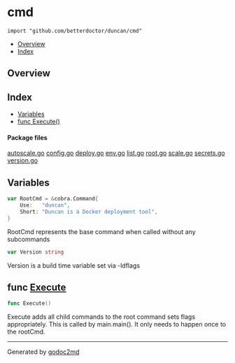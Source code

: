 

# cmd
`import "github.com/betterdoctor/duncan/cmd"`

* [Overview](#pkg-overview)
* [Index](#pkg-index)

## <a name="pkg-overview">Overview</a>



## <a name="pkg-index">Index</a>
* [Variables](#pkg-variables)
* [func Execute()](#Execute)


#### <a name="pkg-files">Package files</a>
[autoscale.go](/src/github.com/betterdoctor/duncan/cmd/autoscale.go) [config.go](/src/github.com/betterdoctor/duncan/cmd/config.go) [deploy.go](/src/github.com/betterdoctor/duncan/cmd/deploy.go) [env.go](/src/github.com/betterdoctor/duncan/cmd/env.go) [list.go](/src/github.com/betterdoctor/duncan/cmd/list.go) [root.go](/src/github.com/betterdoctor/duncan/cmd/root.go) [scale.go](/src/github.com/betterdoctor/duncan/cmd/scale.go) [secrets.go](/src/github.com/betterdoctor/duncan/cmd/secrets.go) [version.go](/src/github.com/betterdoctor/duncan/cmd/version.go) 



## <a name="pkg-variables">Variables</a>
``` go
var RootCmd = &cobra.Command{
    Use:   "duncan",
    Short: "Duncan is a Docker deployment tool",
}
```
RootCmd represents the base command when called without any subcommands

``` go
var Version string
```
Version is a build time variable set via -ldflags



## <a name="Execute">func</a> [Execute](/src/target/root.go?s=1064:1078#L25)
``` go
func Execute()
```
Execute adds all child commands to the root command sets flags appropriately.
This is called by main.main(). It only needs to happen once to the rootCmd.








- - -
Generated by [godoc2md](http://godoc.org/github.com/davecheney/godoc2md)

